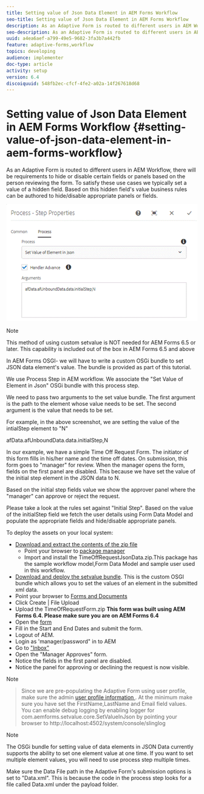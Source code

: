 ```yaml
---
title: Setting value of Json Data Element in AEM Forms Workflow
seo-title: Setting value of Json Data Element in AEM Forms Workflow
description: As an Adaptive Form is routed to different users in AEM Workflow, there will be requirements to hide or disable certain fields or panels based on the person reviewing the form. To satisfy these use cases we typically set a value of a hidden field. Based on this hidden field's value business rules can be authored to hide/disable appropriate panels or fields.
seo-description: As an Adaptive Form is routed to different users in AEM Workflow, there will be requirements to hide or disable certain fields or panels based on the person reviewing the form. To satisfy these use cases we typically set a value of a hidden field. Based on this hidden field's value business rules can be authored to hide/disable appropriate panels or fields.
uuid: a4ea6aef-a799-49e5-9682-3fa3b7a442fb
feature: adaptive-forms,workflow
topics: developing
audience: implementer
doc-type: article
activity: setup
version: 6.4
discoiquuid: 548fb2ec-cfcf-4fe2-a02a-14f267618d68
---
```


# Setting value of Json Data Element in AEM Forms Workflow {#setting-value-of-json-data-element-in-aem-forms-workflow}

As an Adaptive Form is routed to different users in AEM Workflow, there will be requirements to hide or disable certain fields or panels based on the person reviewing the form. To satisfy these use cases we typically set a value of a hidden field. Based on this hidden field's value business rules can be authored to hide/disable appropriate panels or fields.

 ![Setting value of an element in json data](assets/capture-3.gif)
 >[!NOTE]

 This method of using custom setvalue is NOT needed for AEM Forms 6.5 or later. This capability is included out of the box in AEM Forms 6.5 and above

In AEM Forms OSGI- we will have to write a custom OSGi bundle to set JSON data element's value. The bundle is provided as part of this tutorial.

We use Process Step in AEM workflow. We associate the "Set Value of Element in Json" OSGi bundle with this process step.

We need to pass two arguments to the set value bundle. The first argument is the path to the element whose value needs to be set. The second argument is the value that needs to be set.

For example, in the above screenshot, we are setting the value of the intialStep element to "N"

afData.afUnboundData.data.initialStep,N

In our example, we have a simple Time Off Request Form. The initiator of this form fills in his/her name and the time off dates. On submission, this form goes to "manager" for review. When the manager opens the form, fields on the first panel are disabled. This because we have set the value of the initial step element in the JSON data to N.

Based on the initial step fields value we show the approver panel where the "manager" can approve or reject the request.

Please take a look at the rules set against "Initial Step". Based on the value of the initialStep field we fetch the user details using Form Data Model and populate the appropriate fields and hide/disable appropriate panels.

To deploy the assets on your local system:

* [Download and extract the contents of the zip file](assets/assetssetvalueinjsondata.zip)
  * Point your browser to [package manager](http://localhost:4502/crx/packmgr/index.jsp)
  * Import and install the TimeOffRequestJsonData.zip.This package has the sample workflow model,Form Data Model and sample user used in this workflow.
* [Download and deploy the setvalue bundle](https://forms.enablementadobe.com/content/DemoServerBundles/SetValueApp.core-1.0-SNAPSHOT.jar). This is the custom OSGI bundle which allows you to set the values of an element in the submitted xml data.
* Point your browser to [Forms and Documents](http://localhost:4502/aem/forms.html/content/dam/formsanddocuments)
* Click Create | File Upload
* Upload the TimeOfRequestForm.zip
 **This form was built using AEM Forms 6.4. Please make sure you are on AEM Forms 6.4**
* Open the [form](http://localhost:4502/content/dam/formsanddocuments/timeoffrequest/jcr:content?wcmmode=disabled)
* Fill in the Start and End Dates and submit the form.
* Logout of AEM.
* Login as 'manager/password" in to AEM
* Go to ["Inbox"](http://localhost:4502/aem/inbox)
* Open the "Manager Approves" form.
* Notice the fields in the first panel are disabled.
* Notice the panel for approving or declining the request is now visible.



>[!NOTE]

>Since we are pre-populating the Adaptive Form using user profile, make sure the admin [user profile information ](http://localhost:4502/security/users.html). At the minimum make sure you have set the FirstName,LastName and Email field values.
>You can enable debug logging by enabling logger for
>com.aemforms.setvalue.core.SetValueInJson
>by pointing your browser to http://localhost:4502/system/console/slinglog

>[!NOTE]
>
>The OSGi bundle for setting value of data elements in JSON Data currently supports the ability to set one element value at one time. If you want to set multiple element values, you will need to use process step multiple times.
>
>Make sure the Data File path in the Adaptive Form's submission options is set to "Data.xml". This is because the code in the process step looks for a file called Data.xml under the payload folder.
